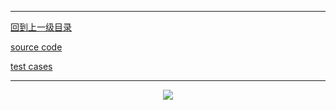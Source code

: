 ----------
[回到上一级目录](https://zhaochenyou.github.io/Way-to-Algorithm/Chapter-3/)

[source code](https://github.com/zhaochenyou/Way-to-Algorithm/blob/master/Chapter-3/src/AVLTree.hpp)

[test cases](https://github.com/zhaochenyou/Way-to-Algorithm/blob/master/Chapter-3/src/AVLTree.cpp)

----------
<p align="center"><img src="https://github.com/zhaochenyou/Way-to-Algorithm/raw/master/Chapter-3/res/AVLTree.png" /></p>
